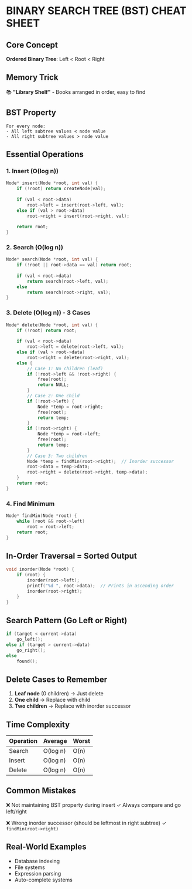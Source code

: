# BINARY SEARCH TREE (BST) CHEAT SHEET

## Core Concept
**Ordered Binary Tree**: Left < Root < Right

## Memory Trick
📚 **"Library Shelf"** - Books arranged in order, easy to find

## BST Property
```
For every node:
- All left subtree values < node value
- All right subtree values > node value
```

## Essential Operations

### 1. Insert (O(log n))
```c
Node* insert(Node *root, int val) {
    if (!root) return createNode(val);
    
    if (val < root->data)
        root->left = insert(root->left, val);
    else if (val > root->data)
        root->right = insert(root->right, val);
    
    return root;
}
```

### 2. Search (O(log n))
```c
Node* search(Node *root, int val) {
    if (!root || root->data == val) return root;
    
    if (val < root->data)
        return search(root->left, val);
    else
        return search(root->right, val);
}
```

### 3. Delete (O(log n)) - 3 Cases
```c
Node* delete(Node *root, int val) {
    if (!root) return root;
    
    if (val < root->data)
        root->left = delete(root->left, val);
    else if (val > root->data)
        root->right = delete(root->right, val);
    else {
        // Case 1: No children (leaf)
        if (!root->left && !root->right) {
            free(root);
            return NULL;
        }
        // Case 2: One child
        if (!root->left) {
            Node *temp = root->right;
            free(root);
            return temp;
        }
        if (!root->right) {
            Node *temp = root->left;
            free(root);
            return temp;
        }
        // Case 3: Two children
        Node *temp = findMin(root->right);  // Inorder successor
        root->data = temp->data;
        root->right = delete(root->right, temp->data);
    }
    return root;
}
```

### 4. Find Minimum
```c
Node* findMin(Node *root) {
    while (root && root->left)
        root = root->left;
    return root;
}
```

## In-Order Traversal = Sorted Output
```c
void inorder(Node *root) {
    if (root) {
        inorder(root->left);
        printf("%d ", root->data);  // Prints in ascending order
        inorder(root->right);
    }
}
```

## Search Pattern (Go Left or Right)
```c
if (target < current->data)
    go_left();
else if (target > current->data)
    go_right();
else
    found();
```

## Delete Cases to Remember
1. **Leaf node** (0 children) → Just delete
2. **One child** → Replace with child
3. **Two children** → Replace with inorder successor

## Time Complexity
| Operation | Average | Worst |
|-----------|---------|-------|
| Search | O(log n) | O(n) |
| Insert | O(log n) | O(n) |
| Delete | O(log n) | O(n) |

## Common Mistakes
❌ Not maintaining BST property during insert
✓ Always compare and go left/right

❌ Wrong inorder successor (should be leftmost in right subtree)
✓ `findMin(root->right)`

## Real-World Examples
- Database indexing
- File systems
- Expression parsing
- Auto-complete systems
